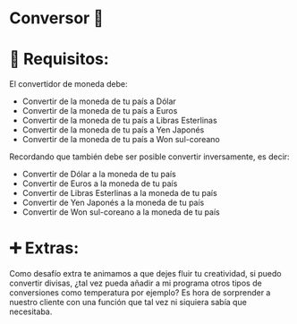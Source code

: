 # Conversor 💱

# 📝 Requisitos:
 El convertidor de moneda debe:
 - Convertir de la moneda de tu país a Dólar
 - Convertir de la moneda de tu país  a Euros
 - Convertir de la moneda de tu país  a Libras Esterlinas
 - Convertir de la moneda de tu país  a Yen Japonés
 - Convertir de la moneda de tu país  a Won sul-coreano
       
 Recordando que también debe ser posible convertir inversamente, es decir:
 - Convertir de Dólar a la moneda de tu país
 - Convertir de Euros a la moneda de tu país
 - Convertir de Libras Esterlinas a la moneda de tu país
 - Convertir de Yen Japonés a la moneda de tu país
 - Convertir de Won sul-coreano a la moneda de tu país
 
# ➕ Extras:
Como desafío extra te animamos a que dejes fluir tu creatividad, si puedo convertir divisas, ¿tal vez pueda añadir a mi programa otros tipos de conversiones como temperatura por ejemplo?
Es hora de sorprender a nuestro cliente con una función que tal vez ni siquiera sabía que necesitaba.
